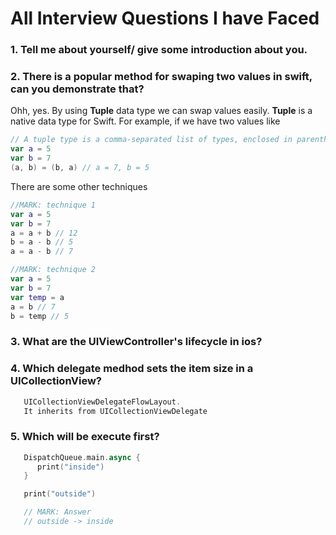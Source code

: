 # All Interview Questions I have Faced

### 1. Tell me about yourself/ give some introduction about you.
### 2. There is a popular method for swaping two values in swift, can you demonstrate that?
   Ohh, yes. By using **Tuple** data type we can swap values easily. **Tuple** is a native data type for Swift.
   For example, if we have two values like 
   ```swift
   // A tuple type is a comma-separated list of types, enclosed in parentheses.
   var a = 5
   var b = 7
   (a, b) = (b, a) // a = 7, b = 5
  ```
   There are some other techniques
   ```swift
   //MARK: technique 1
   var a = 5
   var b = 7
   a = a + b // 12
   b = a - b // 5
   a = a - b // 7

   //MARK: technique 2
   var a = 5
   var b = 7
   var temp = a
   a = b // 7
   b = temp // 5
  ```
### 3. What are the UIViewController's lifecycle in ios?
### 4. Which delegate medhod sets the item size in a UICollectionView?
   ```swift
      UICollectionViewDelegateFlowLayout.
      It inherits from UICollectionViewDelegate
   ```
### 5. Which will be execute first?
   ```swift
      DispatchQueue.main.async {
         print("inside")
      }

      print("outside")

      // MARK: Answer
      // outside -> inside
   ```

